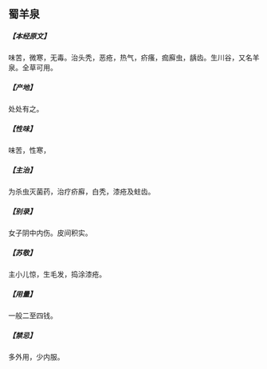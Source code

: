 ## 蜀羊泉

##### 【本经原文】
味苦，微寒，无毒。治头秃，恶疮，热气，疥瘙，痂廯虫，龋齿。生川谷，又名羊泉。全草可用。
##### 【产地】
处处有之。
##### 【性味】
味苦，性寒，
##### 【主治】
为杀虫灭菌药，治疗疥廯，白秃，漆疮及蛀齿。
##### 【别录】
女子阴中内伤。皮间积实。
##### 【苏敬】
主小儿惊，生毛发，捣涂漆疮。
##### 【用量】
一般二至四钱。
##### 【禁忌】
多外用，少内服。